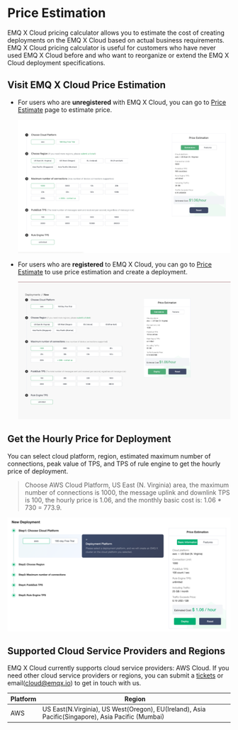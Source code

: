 # Price Estimation

EMQ X Cloud pricing calculator allows you to estimate the cost of creating deployments on the EMQ X Cloud based on actual business requirements. EMQ X Cloud pricing calculator is useful for customers who have never used EMQ X Cloud before and who want to reorganize or extend the EMQ X Cloud deployment specifications.


## Visit EMQ X Cloud Price Estimation

- For users who are **unregistered** with EMQ X Cloud, you can go to [Price Estimate](https://cloud.emqx.io/calculator) page to estimate price.

  ![calculator](./_assets/index_calculator.png)

- For users who are **registered** to EMQ X Cloud, you can go to [Price Estimate](https://cloud.emqx.io/console/deployments/0?oper=new) to use price estimation and create a deployment.

  ![calculator](./_assets/calculator.png)



## Get the Hourly Price for Deployment

You can select cloud platform, region, estimated maximum number of connections, peak value of TPS, and TPS of rule engine to get the hourly price of deployment.

> Choose AWS Cloud Platform, US East (N. Virginia) area, the maximum number of connections is 1000, the message uplink and downlink TPS is 100, the hourly price is 1.06, and the monthly basic cost is: 1.06 \* 730 = 773.9.
  
  ![calculator](./_assets/price_ex.png)


## Supported Cloud Service Providers and Regions

EMQ X Cloud currently supports cloud service providers: AWS Cloud. If you need other cloud service providers or regions, you can submit a [tickets](../contact.md) or email(cloud@emqx.io) to get in touch with us.

| Platform | Region                                                       |
| -------- | ------------------------------------------------------------ |
| AWS      | US East(N.Virginia), US West(Oregon), EU(Ireland), Asia Pacific(Singapore), Asia Pacific (Mumbai) |
